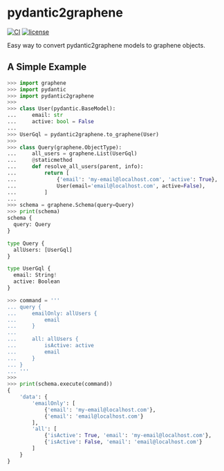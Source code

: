 # pydantic2graphene

[![CI](https://github.com/lfvilella/pydantic2graphene/workflows/CI/badge.svg?event=push)](https://github.com/lfvilella/pydantic2graphene/actions?query=event%3Apush+branch%3Amaster+workflow%3A%22Python+package%22)
[![license](https://img.shields.io/github/license/lfvilella/pydantic2graphene.svg)](https://github.com/lfvilella/pydantic2graphene/blob/master/LICENSE)

Easy way to convert pydantic2graphene models to graphene objects.


## A Simple Example

```py
>>> import graphene
>>> import pydantic
>>> import pydantic2graphene
>>> 
>>> class User(pydantic.BaseModel):
...     email: str
...     active: bool = False
... 
>>> UserGql = pydantic2graphene.to_graphene(User)
>>> 
>>> class Query(graphene.ObjectType):
...     all_users = graphene.List(UserGql)
...     @staticmethod
...     def resolve_all_users(parent, info):
...         return [
...             {'email': 'my-email@localhost.com', 'active': True},
...             User(email='email@localhost.com', active=False),
...         ]
... 
>>> schema = graphene.Schema(query=Query)
>>> print(schema)
schema {
  query: Query
}

type Query {
  allUsers: [UserGql]
}

type UserGql {
  email: String!
  active: Boolean
}

>>> command = '''
... query {
...     emailOnly: allUsers {
...         email
...     }
... 
...     all: allUsers {
...         isActive: active
...         email
...     }
... }
... '''
>>>
>>> print(schema.execute(command))
{
    'data': {
        'emailOnly': [
            {'email': 'my-email@localhost.com'},
            {'email': 'email@localhost.com'}
        ],
        'all': [
            {'isActive': True, 'email': 'my-email@localhost.com'}, 
            {'isActive': False, 'email': 'email@localhost.com'}
        ]
    }
}
```
